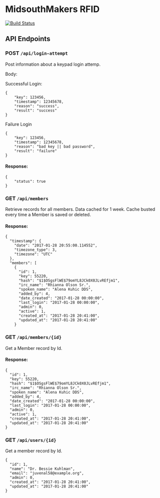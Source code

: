 # MidsouthMakers RFID

[![Build Status](https://travis-ci.org/svpernova09/midsouthmakers-rfid.svg?branch=master)](https://travis-ci.org/svpernova09/midsouthmakers-rfid)



## API Endpoints

### POST `/api/login-attempt`

Post information about a keypad login attemp.

Body:

Successful Login:

```
{
    "key": 123456,
    "timestamp": 12345678,
    "reason": "success",
    "result": "success"
}
```

Failure Login

```
{
    "key": 123456,
    "timestamp": 12345678,
    "reason": "bad key || bad password",
    "result": "failure"
}
```

#### Response:

```
{
    "status": true
}
```

### GET `/api/members`

Retrieve records for all members. 
Data cached for 1 week. Cache busted every time a Member is saved or deleted.

#### Response:

```
{
  "timestamp": {
    "date": "2017-01-28 20:55:00.114552",
    "timezone_type": 3,
    "timezone": "UTC"
  },
  "members": [
    {
      "id": 1,
      "key": 55220,
      "hash": "$1$OSgsFlWE$79omYL8JCk0X0JLvREfjm1",
      "irc_name": "Rhianna Olson Sr.",
      "spoken_name": "Alena Kuhic DDS",
      "added_by": 4,
      "date_created": "2017-01-28 00:00:00",
      "last_login": "2017-01-28 00:00:00",
      "admin": 0,
      "active": 1,
      "created_at": "2017-01-28 20:41:00",
      "updated_at": "2017-01-28 20:41:00"
    }
```

### GET `/api/members/{id}`

Get a Member record by Id.

#### Response:

```
{
  "id": 1,
  "key": 55220,
  "hash": "$1$OSgsFlWE$79omYL8JCk0X0JLvREfjm1",
  "irc_name": "Rhianna Olson Sr.",
  "spoken_name": "Alena Kuhic DDS",
  "added_by": 4,
  "date_created": "2017-01-28 00:00:00",
  "last_login": "2017-01-28 00:00:00",
  "admin": 0,
  "active": 1,
  "created_at": "2017-01-28 20:41:00",
  "updated_at": "2017-01-28 20:41:00"
}
```

### GET `/api/users/{id}`

Get a member record by Id.

```
{
  "id": 1,
  "name": "Dr. Bessie Kuhlman",
  "email": "juvenal58@example.org",
  "admin": 0,
  "created_at": "2017-01-28 20:41:00",
  "updated_at": "2017-01-28 20:41:00"
}
```
